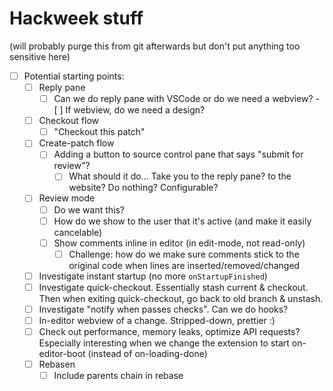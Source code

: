 # Hackweek stuff

(will probably purge this from git afterwards but don't put anything too sensitive here)

-   [ ] Potential starting points:
    -   [ ] Reply pane
        -   [ ] Can we do reply pane with VSCode or do we need a webview? - [ ] If webview, do we need a design?
    -   [ ] Checkout flow
        -   [ ] "Checkout this patch"
    -   [ ] Create-patch flow
        -   [ ] Adding a button to source control pane that says "submit for review"?
            -   [ ] What should it do... Take you to the reply pane? to the website? Do nothing? Configurable?
    -   [ ] Review mode
        -   [ ] Do we want this?
        -   [ ] How do we show to the user that it's active (and make it easily cancelable)
        -   [ ] Show comments inline in editor (in edit-mode, not read-only)
            -   [ ] Challenge: how do we make sure comments stick to the original code when lines are inserted/removed/changed
    -   [ ] Investigate instant startup (no more `onStartupFinished`)
    -   [ ] Investigate quick-checkout. Essentially stash current & checkout. Then when exiting quick-checkout, go back to old branch & unstash.
    -   [ ] Investigate "notify when passes checks". Can we do hooks?
    -   [ ] In-editor webview of a change. Stripped-down, prettier :)
    -   [ ] Check out performance, memory leaks, optimize API requests? Especially interesting when we change the extension to start on-editor-boot (instead of on-loading-done)
    -   [ ] Rebasen
        -   [ ] Include parents chain in rebase
